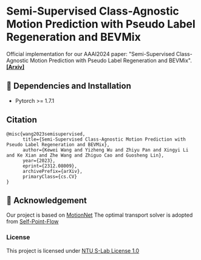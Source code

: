 # Semi-Supervised Class-Agnostic Motion Prediction with Pseudo Label Regeneration and BEVMix
Official implementation for our AAAI2024 paper: "Semi-Supervised Class-Agnostic Motion Prediction with Pseudo Label Regeneration and BEVMix". [**[Arxiv]**](https://arxiv.org/abs/2312.08009)

## 🔨 Dependencies and Installation
- Pytorch >= 1.7.1
## Citation
```
@misc{wang2023semisupervised,
      title={Semi-Supervised Class-Agnostic Motion Prediction with Pseudo Label Regeneration and BEVMix}, 
      author={Kewei Wang and Yizheng Wu and Zhiyu Pan and Xingyi Li and Ke Xian and Zhe Wang and Zhiguo Cao and Guosheng Lin},
      year={2023},
      eprint={2312.08009},
      archivePrefix={arXiv},
      primaryClass={cs.CV}
}
```

## 🍭 Acknowledgement
Our project is based on
[MotionNet]([https://arxiv.org/abs/2312.08009](https://github.com/pxiangwu/MotionNet))
The optimal transport solver is adopted from
[Self-Point-Flow](https://github.com/L1bra1/Self-Point-Flow)

### License
This project is licensed under [NTU S-Lab License 1.0](LICENSE) 
